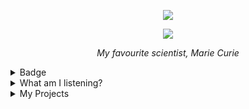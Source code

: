 <p align="center">
  <img src="https://wakatime.com/badge/user/5cb7cd14-ac7e-4fc0-9f81-6036760cb6a3.svg" />
</p>

<p align="center">
  <img src="https://www.azquotes.com/vangogh-image-quotes/6/92/Quotation-Marie-Curie-Nothing-in-life-is-to-be-feared-it-is-only-6-92-91.jpg" />
</p>

<p align="center">
  <i>My favourite scientist, Marie Curie</i>
</p>

<details>
<summary>Badge</summary>
  <p align='center'>
  
<img src="https://github-profile-trophy.vercel.app/?username=tinarskii&theme=discord&column=9)" /> 
 
<img src='https://github-readme-stats.vercel.app/api?username=tinarskii&show_icons=true&line_height=24' />
  
  </p>
 
</details>
<details>
<summary>What am I listening?</summary>

  <p align='center'>
  
<a href="https://spotify-github-profile.vercel.app/api/view.svg?uid=0ysdo113nkd8khvn2kn7al2s5&redirect=true" align='center'>
  <img src="https://spotify-github-profile.vercel.app/api/view?uid=0ysdo113nkd8khvn2kn7al2s5&cover_image=true&theme=default" />
    </a>
  
  </p> 
   
</details>

<details>
<summary>
My Projects
</summary>
  
<!-- [PROFILE UPDATER]: START -->
## My Projects
- [.com](https://github.com/tinarskii/.com) ( [2 stars](https://github.com/tinarskii/.com/stargazers) )
- [.dotfiles](https://github.com/tinarskii/.dotfiles) ( [1 stars](https://github.com/tinarskii/.dotfiles/stargazers) )
- [.tech](https://github.com/tinarskii/.tech)
- [555](https://github.com/tinarskii/555) ( [3 stars](https://github.com/tinarskii/555/stargazers) )
- [Anti-Chrome](https://github.com/tinarskii/Anti-Chrome) ( [3 stars](https://github.com/tinarskii/Anti-Chrome/stargazers) )
- [AnyDictionary](https://github.com/tinarskii/AnyDictionary) ( [2 stars](https://github.com/tinarskii/AnyDictionary/stargazers) )
- [Awesolid-Quotes](https://github.com/tinarskii/Awesolid-Quotes) ( [1 stars](https://github.com/tinarskii/Awesolid-Quotes/stargazers) )
- [Awesome-Quotes](https://github.com/tinarskii/Awesome-Quotes) ( [2 stars](https://github.com/tinarskii/Awesome-Quotes/stargazers) )
- [Chanom](https://github.com/tinarskii/Chanom) ( [1 stars](https://github.com/tinarskii/Chanom/stargazers) )
- [GameOutsideGame-Level-J](https://github.com/tinarskii/GameOutsideGame-Level-J) ( [2 stars](https://github.com/tinarskii/GameOutsideGame-Level-J/stargazers) )
- [GetPloot](https://github.com/tinarskii/GetPloot) ( [1 stars](https://github.com/tinarskii/GetPloot/stargazers) )
- [JavaScript2JavaScript](https://github.com/tinarskii/JavaScript2JavaScript) ( [2 stars](https://github.com/tinarskii/JavaScript2JavaScript/stargazers) )
- [Leviora](https://github.com/tinarskii/Leviora) ( [2 stars](https://github.com/tinarskii/Leviora/stargazers) )
- [Manoonland](https://github.com/tinarskii/Manoonland)
- [MukPakPak](https://github.com/tinarskii/MukPakPak) ( [9 stars](https://github.com/tinarskii/MukPakPak/stargazers) )
- [NeverStopLearning](https://github.com/tinarskii/NeverStopLearning)
- [Noteable](https://github.com/tinarskii/Noteable) ( [1 stars](https://github.com/tinarskii/Noteable/stargazers) )
- [PlutiaRoll](https://github.com/tinarskii/PlutiaRoll) ( [1 stars](https://github.com/tinarskii/PlutiaRoll/stargazers) )
- [Record-of-the-Earth](https://github.com/tinarskii/Record-of-the-Earth) ( [4 stars](https://github.com/tinarskii/Record-of-the-Earth/stargazers) )
- [SalimQuotesTwitterBot](https://github.com/tinarskii/SalimQuotesTwitterBot) ( [5 stars](https://github.com/tinarskii/SalimQuotesTwitterBot/stargazers) )
- [Sveltekit-TailwindCSS-template](https://github.com/tinarskii/Sveltekit-TailwindCSS-template) ( [2 stars](https://github.com/tinarskii/Sveltekit-TailwindCSS-template/stargazers) )
- [THREE.js-resume](https://github.com/tinarskii/THREE.js-resume)
- [THREE.js-solar-system](https://github.com/tinarskii/THREE.js-solar-system) ( [3 stars](https://github.com/tinarskii/THREE.js-solar-system/stargazers) [1 issues](https://github.com/tinarskii/THREE.js-solar-system/issues) )
- [anydict2](https://github.com/tinarskii/anydict2)
- [awesome-curry-quotes](https://github.com/tinarskii/awesome-curry-quotes) ( [2 stars](https://github.com/tinarskii/awesome-curry-quotes/stargazers) )
- [awesome-teacher-quotes](https://github.com/tinarskii/awesome-teacher-quotes)
- [bing-chiller-and-super-idol](https://github.com/tinarskii/bing-chiller-and-super-idol) ( [1 stars](https://github.com/tinarskii/bing-chiller-and-super-idol/stargazers) )
- [blog](https://github.com/tinarskii/blog)
- [digital-garden](https://github.com/tinarskii/digital-garden) ( [1 stars](https://github.com/tinarskii/digital-garden/stargazers) )
- [dimension-tripper](https://github.com/tinarskii/dimension-tripper) ( [1 stars](https://github.com/tinarskii/dimension-tripper/stargazers) )
- [hacktoberlist](https://github.com/tinarskii/hacktoberlist) ( [2 stars](https://github.com/tinarskii/hacktoberlist/stargazers) )
- [live.tinarskii.com](https://github.com/tinarskii/live.tinarskii.com)
- [minesweeple](https://github.com/tinarskii/minesweeple) ( [4 stars](https://github.com/tinarskii/minesweeple/stargazers) )
- [pandadhada](https://github.com/tinarskii/pandadhada)
- [plutie](https://github.com/tinarskii/plutie) ( [1 stars](https://github.com/tinarskii/plutie/stargazers) )
- [profile-updater](https://github.com/tinarskii/profile-updater) ( [5 stars](https://github.com/tinarskii/profile-updater/stargazers) )
- [resume](https://github.com/tinarskii/resume) ( [1 stars](https://github.com/tinarskii/resume/stargazers) )
- [russian-china-bad-words](https://github.com/tinarskii/russian-china-bad-words) ( [1 stars](https://github.com/tinarskii/russian-china-bad-words/stargazers) )
- [shouldYou](https://github.com/tinarskii/shouldYou) ( [2 stars](https://github.com/tinarskii/shouldYou/stargazers) )
- [simple-javascript-calculator](https://github.com/tinarskii/simple-javascript-calculator) ( [1 stars](https://github.com/tinarskii/simple-javascript-calculator/stargazers) )
- [solid-useless](https://github.com/tinarskii/solid-useless)
- [soundnep](https://github.com/tinarskii/soundnep) ( [1 stars](https://github.com/tinarskii/soundnep/stargazers) )
- [suethai](https://github.com/tinarskii/suethai) ( [3 stars](https://github.com/tinarskii/suethai/stargazers) )
- [t3narskii](https://github.com/tinarskii/t3narskii)
- [tie](https://github.com/tinarskii/tie)
- [tin-sci.me](https://github.com/tinarskii/tin-sci.me) ( [3 stars](https://github.com/tinarskii/tin-sci.me/stargazers) )
- [tinarskii](https://github.com/tinarskii/tinarskii) ( [3 stars](https://github.com/tinarskii/tinarskii/stargazers) )
- [tinvv.github.io](https://github.com/tinarskii/tinvv.github.io)
- [toGamer](https://github.com/tinarskii/toGamer) ( [1 stars](https://github.com/tinarskii/toGamer/stargazers) )
- [toddsbingh](https://github.com/tinarskii/toddsbingh) ( [1 stars](https://github.com/tinarskii/toddsbingh/stargazers) )

## My contribution
- [9speech](https://github.com/tinarskii/9speech)
- [Chat-Client-and-Server-with-Java-Socket](https://github.com/tinarskii/Chat-Client-and-Server-with-Java-Socket)
- [DaiMai](https://github.com/tinarskii/DaiMai)
- [FunctinoScript](https://github.com/tinarskii/FunctinoScript)
- [Hello-World](https://github.com/tinarskii/Hello-World)
- [NeppyBot-Pictures](https://github.com/tinarskii/NeppyBot-Pictures)
- [Nintod](https://github.com/tinarskii/Nintod)
- [OulongMaster](https://github.com/tinarskii/OulongMaster)
- [ProLanger](https://github.com/tinarskii/ProLanger)
- [SadetLibraryAPI](https://github.com/tinarskii/SadetLibraryAPI)
- [aboutme-cli](https://github.com/tinarskii/aboutme-cli)
- [antibadwordbot](https://github.com/tinarskii/antibadwordbot)
- [antidiscordphishinglink](https://github.com/tinarskii/antidiscordphishinglink)
- [awesome-cheab-quotes](https://github.com/tinarskii/awesome-cheab-quotes)
- [awesome-maas](https://github.com/tinarskii/awesome-maas)
- [awesome-prayuth-works](https://github.com/tinarskii/awesome-prayuth-works)
- [awesome-salim-quotes](https://github.com/tinarskii/awesome-salim-quotes)
- [awesome-websites-as-answers](https://github.com/tinarskii/awesome-websites-as-answers)
- [baht.js](https://github.com/tinarskii/baht.js)
- [blog.tinvv.tech](https://github.com/tinarskii/blog.tinvv.tech)
- [can-i-order-macbook-m1-max-in-thailand-now](https://github.com/tinarskii/can-i-order-macbook-m1-max-in-thailand-now)
- [coffee-to-code](https://github.com/tinarskii/coffee-to-code)
- [configuration](https://github.com/tinarskii/configuration)
- [creatorsgarten.org](https://github.com/tinarskii/creatorsgarten.org)
- [dontasktoask.com](https://github.com/tinarskii/dontasktoask.com)
- [dotfiles](https://github.com/tinarskii/dotfiles)
- [dumb-questions-th](https://github.com/tinarskii/dumb-questions-th)
- [free-for-dev](https://github.com/tinarskii/free-for-dev)
- [hacktoberfest-museum](https://github.com/tinarskii/hacktoberfest-museum)
- [hacktoberfest-prisma-challenge](https://github.com/tinarskii/hacktoberfest-prisma-challenge)
- [jerma-action](https://github.com/tinarskii/jerma-action)
- [kumworld](https://github.com/tinarskii/kumworld)
- [learn.manoonchai.com](https://github.com/tinarskii/learn.manoonchai.com)
- [lolicon](https://github.com/tinarskii/lolicon)
- [long-live-hm](https://github.com/tinarskii/long-live-hm)
- [manoonchai.com](https://github.com/tinarskii/manoonchai.com)
- [mikkicoding](https://github.com/tinarskii/mikkicoding)
- [milerdark-vscode-theme](https://github.com/tinarskii/milerdark-vscode-theme)
- [nohello-th](https://github.com/tinarskii/nohello-th)
- [nunmun](https://github.com/tinarskii/nunmun)
- [ophtusify](https://github.com/tinarskii/ophtusify)
- [overcommitted](https://github.com/tinarskii/overcommitted)
- [poppoll](https://github.com/tinarskii/poppoll)
- [react-useless](https://github.com/tinarskii/react-useless)
- [resound](https://github.com/tinarskii/resound)
- [skoy-typer](https://github.com/tinarskii/skoy-typer)
- [swot](https://github.com/tinarskii/swot)
- [that-paper-game](https://github.com/tinarskii/that-paper-game)
- [thwordle](https://github.com/tinarskii/thwordle)
- [timelapse](https://github.com/tinarskii/timelapse)
<!-- [PROFILE UPDATER]: END -->
